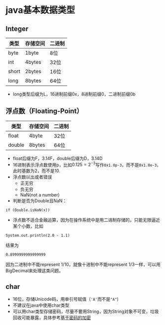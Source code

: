 # java基本数据类型
## Integer
| 类型  | 存储空间 | 二进制 |
| ----- | ------- | ----- |
| byte  | 1byte   | 8位    |
| int   | 4bytes   | 32位   |
| short | 2bytes   | 16位   |
| long  | 8bytes   | 64位   |
* long类型后缀为L，16进制前缀0x，8进制前缀0，二进制前缀0b
## 浮点数（Floating-Point）
|  类型  | 存储空间 | 二进制 |
| ------ | ------- | ----- |
| float  | 4byte   | 32位   |
| double | 8bytes   | 64位   |
* float后缀为F，3.14F，double后缀为D，3.14D
* 16进制表示浮点数使用p，比如$0.125=2^{-3}$写作`0x1.0p-3`，而不是`0x1.0e-3`，此时基数为2，而不是10.
* 浮点数以出或者错误
    * 正无穷
    * 负无穷
    * NaN(not a number)
* 判断是否为Double且NaN：
```
if (Double.isNaN(x))
```
* 浮点数不适合金融运算，因为在操作系统中是用二进制存储的，只能无限逼近某个小数，比如
```
System.out.println(2.0 - 1.1)
```
结果为
```
0.8999999999999999
```
因为二进制中不能represent 1/10，就像十进制中不能represent 1/3一样，可以用BigDecimal来处理这类问题。
## char
* 16位，存储Unicode码，用单引号赋值（`'A'`而不是`"A"`)
* 不建议在java中使用char类型
* 可以用char类型存储密码，尽量不要用String，因为String对象不可变，垃圾回收可能暴露，具体参考[基于密码的加密](https://docs.oracle.com/javase/6/docs/technotes/guides/security/crypto/CryptoSpec.html#PBEEx)